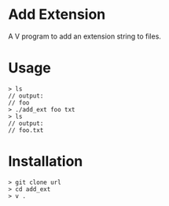 # Add Extension

A V program to add an extension string to files.

# Usage

```
> ls
// output:
// foo
> ./add_ext foo txt
> ls
// output:
// foo.txt
```

# Installation

```
> git clone url
> cd add_ext
> v .
```
